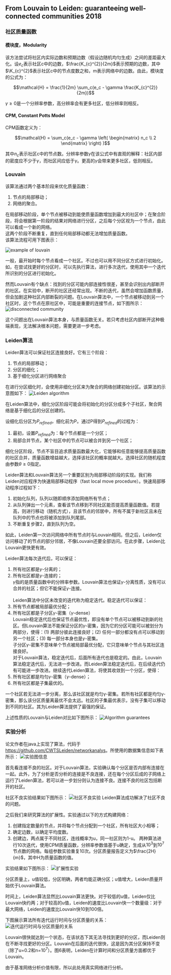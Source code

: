 ## From Louvain to Leiden: guaranteeing well-connected communities 2018

### 社区质量函数

#### 模块度，Modularity
该方法尝试将社区内实际边数和预期边数（假设边随机均匀生成）之间的差距最大化。设$e_c$表示社区c中的边数，$\frac{K_{c}^{2}}{2m}$表示预期的边数，其中$\K_{c}^{2}$表示社区c中的节点度数之和，m表示网络中的边数。由此，模块度的公式为：

$$\mathcal{H} = \frac{1}{2m} \sum_c(e_c - \gamma \frac{K_{c}^{2}}{2m})$$

$\gamma \ge 0$是一个分辨率参数，高分辨率会有更多社区，低分辨率则相反。

#### CPM, Constant Potts Model
CPM函数定义为：

$$\mathcal{H} = \sum_c(e_c - \gamma 
\left(
    \begin{matrix}
    n_c \\
    2
    \end{matrix}
\right)
)$$

其中$n_c$表示社区c中的节点数。分辨率参数$\gamma$在该公式中有直观的解释：社区内部的密度应不少于$\gamma$，而社区间应低于$\gamma$。更高的$\gamma$会带来更多社区，低则相反。

### Louvain
该算法通过两个基本阶段来优化质量函数：  
1. 节点的局部移动；
2. 网络的聚合。
   
在局部移动阶段，单个节点被移动到能使质量函数增加到最大的社区中；在聚合阶段，将会根据第一阶段的结果对网络进行分区，之后每个分区视为一个节点，由此可以看成一个新的网络。  
这两个阶段不断重复，直到任何局部移动都无法增加质量函数。  
该算法流程可用下图表示：

![example of louvain](./Leiden_pic/1%20example%20of%20louvain.png "example of louvain")

一般，最开始时每个节点看成一个社区。不过也可以用不同分区方式进行初始化。如，在尝试找更好的分区时，可以先执行算法，进行多次迭代，使用其中一个迭代所识别的分区进行初始化。

然而Louvain有个缺点：找到的分区可能内部连接性很差，甚至会识别出内部断开的社区。在实验中，断开的社区还经常出现。不断的迭代，虽然会增加函数质量，但会加剧这种社区内部断裂的问题。在Louvain算法中，一个节点被移动到另一个社区时，这个节点在原社区中，可能是重要的连接节点，如下图所示：
![disconnected community](./Leiden_pic/2%20disconnected%20community.png "disconnected community")

这个问题出在Louvain算法本身，与质量函数无关。若只考虑社区内部断开这种极端表现，无法解决根本问题，需要更进一步考虑。

### Leiden算法
Leiden算法可以保证社区连接良好。它有三个阶段：
1. 节点的局部移动；
2. 分区的细化；
3. 基于细化分区进行网络聚合
   
在进行分区细化时，会使用非细化分区来为聚合的网络创建初始分区。该算法的示意图如下：
![Leiden algorithm](./Leiden_pic/3%20Leiden%20algorithm.png "Leiden algorithm")

在Leiden算法中，细化分区阶段可能会将初始化的分区分成多个子社区，聚合网络是基于细化后的分区创建的。

设细化后分区为$P_{refined}$，细化前为P。通过P得到$P_{refined}$的过程为：
1. 最初，设置$P_{refined}$为：每个节点都是一个分区；
2. 局部合并节点，某个社区中的节点可以被合并到另一个社区；

细化分区阶段，节点不盲目追求质量函数最大化，它能够和任意能够提高质量函数的社区合并，质量函数增益越大，选择该社区的概率就越大。选择社区的随机程度由参数$\theta \ge 0$指定。

Leiden算法和Louvain算法另一个重要区别为局部移动阶段的实现。我们称Leiden对应程序为快速局部移动程序（fast local move procedure）。快速局部移动程序过程如下：
1. 初始化队列，队列以随即顺序添加网络所有节点；
2. 从队列弹出一个元素，查看该节点移到不同社区能否提高质量函数值。若提高，则进行移动（随机方式），且该节点的邻居中，所有不属于新社区且未在队列中的节点也将被添加到队列尾部。
3. 不断重复步骤2，直到队列为空。

如此，Leiden第一次访问网络中所有节点时与Louvain相同。但之后，Leiden仅访问移动了的节点的部分邻居，不像Louvain还要全部访问。在此步骤，Leiden比Louvain更快更有效。

Leiden算法每次迭代后，可以保证：
1. 所有社区都是$\gamma$-分离的；
2. 所有社区都是$\gamma$-连接的；  
   $\gamma$指的是质量函数中的分辨率参数。Louvain算法也保证$\gamma$-分离性质，没有可以合并的社区；但它不能保证$\gamma$-连接。<br>  
   Leiden算法中分区未改变的迭代称为稳定迭代。稳定迭代可以保证：
3. 所有节点都被局部最优分配；
4. 所有社区都是子分区$\gamma$-密集（$\gamma$-dense）  
   Louvain稳定迭代后也保证节点最优性，即没有单个节点可以被移动到新的社区。但Louvain算法不能保证分区的$\gamma$-密集，因为它的分区可能可以被划分为两部分，使得：(1) 两部分彼此连接良好；(2) 任何一部分都没有点可以移动到另一个社区；(3) 每一部分本身也是$\gamma$-密集。  
   子分区$\gamma$-密集不意味单个节点被局部最优分配，它只意味单个节点与其社区连接良好。<br>
    对于Louvain算法，稳定迭代后，后面所有迭代也是稳定的。由此，Louvain算法稳定迭代后，无法进一步改进。而Leiden算法稳定迭代后，在后续迭代仍有可能进一步改进。继续迭代Leiden算法，将使其收敛到一个分区，使得：
5. 所有社区都是均匀$\gamma$-密集（$\gamma$-dense）；
6. 所有社区都是子集最优的。

一个社区若无法进一步分离，那么该社区就是均匀γ-密集。若所有社区都是均匀γ-密集，那么该分区质量离最优不会太远。社区的子集最优表示，没有子集可以移动到不同的社区。其为Leiden算法提供了最强的保证。

上述性质的Louvain与Leiden对比如下图所示：
![Algorithm guarantees](./Leiden_pic/4%20Algorithm%20guarantees.png "Algorithm guarantees")

### 实验分析
论文作者在java上实现了算法，代码于<https://github.com/CWTSLeiden/networkanalys>。所使用的数据集信息如下表所示：
![实验图信息](./Leiden_pic/5%20实验图信息.png "实验图信息")

首先看连接不良的社区。对于Louvain算法，实验确认每个分区是否内部有连接在一起。此外，为了分析是否分析的连接是不良连接，还在每个分区后成的子网络上运行了Leiden算法，若可以进一步划分则认为连接不良。连接不良的社区包括断开的社区。

社区不良实验结果如下图所示：
![社区不良实验](./Leiden_pic/6%20社区不良实验.png "社区不良实验")
Leiden算法成功解决了社区不良的问题。

之后我们来研究算法的扩展性。实验通过以下的方式构建网络：
1. 创建指定数量的节点，并将每个节点分配到一个社区，所有社区大小相等；
2. 确定边数，以确定平均度数。
3. 创建边，两点属于不同社区，连线概率为u，同一社区则为1-u。
两种算法进行10次迭代，使用CPM质量函数，分辨率参数值基于u确定，生成从$10^3$到$10^7$节点数的网络。每组参数实验重复10次。分区质量报告定义为$\frac{2H}{m}$，其中H为质量函数的值。

实验结果如下图所示：
![扩展性实验](./Leiden_pic/7%20扩展性实验.png "扩展性实验")

分区质量上，u值较低，分区明确，两者均能正确分区；u值增大，Leiden质量开始优于Louvain算法。

时间上，Leiden算法显然比Louvain算法更快。对于较低的u值，Leiden仅比Louvain快约两；对于较高的u值，Leiden的速度比Louvain快一个数量级：对于最大网络，Leiden的速度比Louvain快10到100倍。

下图展示算法所有迭代运行时间与分区质量的关系：
![迭代运行时间与分区质量的关系](./Leiden_pic/8%20扩展性实验_2.png "迭代运行时间与分区质量的关系")

Louvain很快就达到一个状态，在该状态下其无法寻找到更好的分区，而Leiden则在不断寻找更好的分区。Louvain在后面的迭代很快，这是因为其分区保持不变（除了u=0.2和n=$10^7$）。图6表明，Leiden在计算时间和分区质量方面都优于Louvain。

由于基准网络分析价值有限，所以此处用真实网络进行分析。